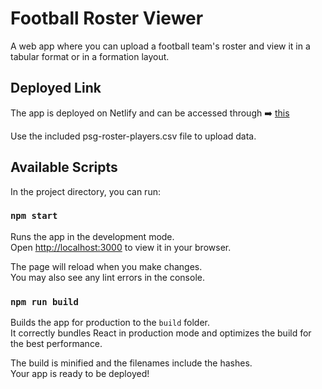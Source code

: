 # Football Roster Viewer

A web app where you can upload a football team's roster and view it in a tabular format or in a formation layout. 

## Deployed Link 
The app is deployed on Netlify and can be accessed through ➡️ [this](https://football-roster-viewer.netlify.app)

Use the included psg-roster-players.csv file to upload data.

## Available Scripts

In the project directory, you can run:

### `npm start`

Runs the app in the development mode.\
Open [http://localhost:3000](http://localhost:3000) to view it in your browser.

The page will reload when you make changes.\
You may also see any lint errors in the console.


### `npm run build`

Builds the app for production to the `build` folder.\
It correctly bundles React in production mode and optimizes the build for the best performance.

The build is minified and the filenames include the hashes.\
Your app is ready to be deployed!


